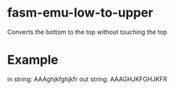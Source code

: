 # fasm-emu-low-to-upper
Converts the bottom to the top without touching the top

# Example 
in string: AAAghjkfghjkfr
out string: AAAGHJKFGHJKFR
